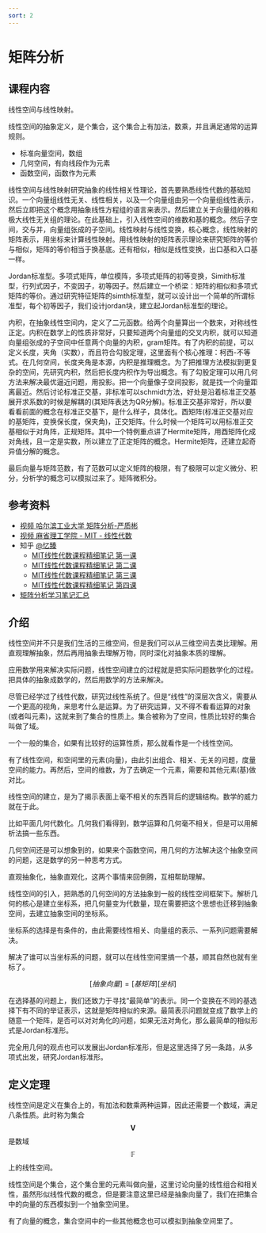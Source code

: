 ```yaml
---
sort: 2
---
```

# 矩阵分析


## 课程内容

线性空间与线性映射。

线性空间的抽象定义，是个集合，这个集合上有加法，数乘，并且满足通常的运算规则。
- 标准向量空间，数组
- 几何空间，有向线段作为元素
- 函数空间，函数作为元素

线性空间与线性映射研究抽象的线性相关性理论，首先要熟悉线性代数的基础知识。一个向量组线性无关、线性相关，以及一个向量组由另一个向量组线性表示，然后立即把这个概念用抽象线性方程组的语言来表示。然后建立关于向量组的秩和极大线性无关组的理论。在此基础上，引入线性空间的维数和基的概念。然后子空间，交与并，向量组张成的子空间。线性映射与线性变换，核心概念，线性映射的矩阵表示，用坐标来计算线性映射。用线性映射的矩阵表示理论来研究矩阵的等价与相似，矩阵的等价相当于换基底。还有相似，相似是线性变换，出口基和入口基一样。

Jordan标准型。多项式矩阵，单位模阵，多项式矩阵的初等变换，Simith标准型，行列式因子，不变因子，初等因子。然后建立一个桥梁：矩阵的相似和多项式矩阵的等价。通过研究特征矩阵的simth标准型，就可以设计出一个简单的所谓标准型，每个初等因子，我们设计jordan块，建立起Jordan标准型的理论。

内积，在抽象线性空间内，定义了二元函数。给两个向量算出一个数来，对称线性正定。内积在数学上的性质非常好，只要知道两个向量组的交叉内积，就可以知道向量组张成的子空间中任意两个向量的内积，gram矩阵。有了内积的前提，可以定义长度，夹角（实数），而且符合勾股定理，这里面有个核心推理：柯西-不等式。在几何空间，长度夹角是本源，内积是推理概念。为了把推理方法模拟到更复杂的空间，先研究内积，然后把长度内积作为导出概念。有了勾股定理可以用几何方法来解决最优逼近问题，用投影。把一个向量像子空间投影，就是找一个向量距离最近。然后讨论标准正交基，非标准可以schmidt方法，好处是沿着标准正交基展开求系数的时候是解耦的(其矩阵表达为QR分解)。标准正交基非常好，所以要看看前面的概念在标准正交基下，是什么样子，具体化。酉矩阵(标准正交基对应的基矩阵，变换保长度，保夹角)，正交矩阵。什么时候一个矩阵可以用标准正交基相似于对角阵，正规矩阵。其中一个特例重点讲了Hermite矩阵，用酉矩阵化成对角线，且一定是实数，所以建立了正定矩阵的概念。Hermite矩阵，还建立起奇异值分解的概念。

最后向量与矩阵范数，有了范数可以定义矩阵的极限，有了极限可以定义微分、积分，分析学的概念可以模拟过来了。矩阵微积分。

## 参考资料

- [视频 哈尔滨工业大学 矩阵分析-严质彬](https://www.bilibili.com/video/BV19x411878L)
- [视频 麻省理工学院 - MIT - 线性代数](https://www.bilibili.com/video/BV16Z4y1U7oU)
- 知乎 [@忆臻](https://www.zhihu.com/people/qinlibo_nlp)
  - [MIT线性代数课程精细笔记 第一课](https://zhuanlan.zhihu.com/p/28277072)
  - [MIT线性代数课程精细笔记 第二课](https://zhuanlan.zhihu.com/p/28325166)
  - [MIT线性代数课程精细笔记 第三课](https://zhuanlan.zhihu.com/p/28325166)
  - [MIT线性代数课程精细笔记 第四课](https://zhuanlan.zhihu.com/p/28490221)
- [矩阵分析学习笔记汇总](https://zhuanlan.zhihu.com/p/376155957)



## 介绍

线性空间并不只是我们生活的三维空间，但是我们可以从三维空间去类比理解。用直观理解抽象，然后再用抽象去理解万物，同时深化对抽象本质的理解。

应用数学用来解决实际问题，线性空间建立的过程就是把实际问题数学化的过程。把具体的抽象成数学的，然后用数学的方法来解决。

尽管已经学过了线性代数，研究过线性系统了。但是“线性”的深层次含义，需要从一个更高的视角，来思考什么是运算。为了研究运算，又不得不看看运算的对象(或者叫元素)，这就来到了集合的性质上。集合被称为了空间，性质比较好的集合叫做了域。

一个一般的集合，如果有比较好的运算性质，那么就看作是一个线性空间。

有了线性空间，和空间里的元素(向量)，由此引出组合、相关、无关的问题，度量空间的能力。再然后，空间的维数，为了去确定一个元素，需要和其他元素(基)做对比。

线性空间的建立，是为了揭示表面上毫不相关的东西背后的逻辑结构。数学的威力就在于此。

比如平面几何代数化。几何我们看得到，数学运算和几何毫不相关，但是可以用解析法搞一些东西。

几何空间还是可以想象到的，如果来个函数空间，用几何的方法解决这个抽象空间的问题，这是数学的另一种思考方式。

直观抽象化，抽象直观化，这两个事情来回倒腾，互相帮助理解。

线性空间的引入，把熟悉的几何空间的方法抽象到一般的线性空间框架下。解析几何的核心是建立坐标系，把几何量变为代数量，现在需要把这个思想也迁移到抽象空间，去建立抽象空间的坐标系。

坐标系的选择是有条件的，由此需要线性相关、向量组的表示、一系列问题需要解决。

解决了谁可以当坐标系的问题，就可以在线性空间里搞一个基，顺其自然也就有坐标了。

$$ [抽象向量] = [基矩阵][坐标] $$

在选择基的问题上，我们还致力于寻找“最简单”的表示。同一个变换在不同的基选择下有不同的举证表示，这就是矩阵相似的来源。最简表示问题就变成了数学上的随意一个矩阵，是否可以对对角化的问题，如果无法对角化，那么最简单的相似形式是Jordan标准形。

完全用几何的观点也可以发展出Jordan标准形，但是这里选择了另一条路，从多项式出发，研究Jordan标准形。

## 定义定理

线性空间是定义在集合上的，有加法和数乘两种运算，因此还需要一个数域，满足八条性质。此时称为集合 $$ \mathbf{V} $$ 是数域 $$ \mathbb{F} $$ 上的线性空间。

线性空间是个集合，这个集合里的元素叫做向量，这里讨论向量的线性组合和相关性，虽然形似线性代数的概念，但是要注意这里已经是抽象向量了，我们在把集合中的向量的东西模拟到一个抽象空间里。

有了向量的概念，集合空间中的一些其他概念也可以模拟到抽象空间里了。



